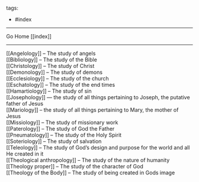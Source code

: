 tags:
- #index

---

Go Home [[index]]

---

[[Angelology]] – The study of angels <br>
[[Bibliology]] – The study of the Bible <br>
[[Christology]] – The study of Christ <br>
[[Demonology]] – The study of demons <br>
[[Ecclesiology]] – The study of the church <br>
[[Eschatology]] – The study of the end times <br>
[[Hamartiology]] – The study of sin <br>
[[Josephology]] — the study of all things pertaining to Joseph, the putative father of Jesus <br>
[[Mariology]] – the study of all things pertaining to Mary, the mother of Jesus <br>
[[Missiology]] – The study of missionary work <br>
[[Paterology]] – The study of God the Father <br>
[[Pneumatology]] – The study of the Holy Spirit <br>
[[Soteriology]] – The study of salvation <br>
[[Teleology]] – The study of God’s design and purpose for the world and all He created in it <br>
[[Theological anthropology]] – The study of the nature of humanity <br>
[[Theology proper]] – The study of the character of God <br>
[[Theology of the Body]] – The study of being created in Gods image <br>